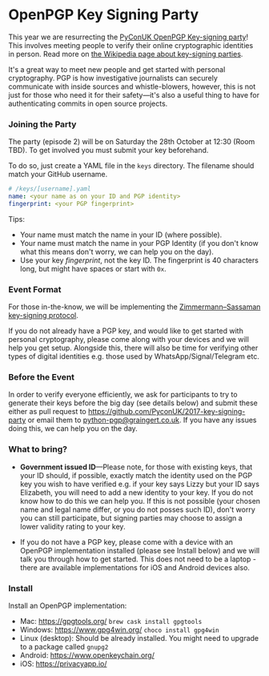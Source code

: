 # OpenPGP Key Signing Party

This year we are resurrecting the [PyConUK OpenPGP Key-signing party](http://2017.pyconuk.org/sessions/workshops/key-signing-party/)! This involves meeting people to verify their online cryptographic identities in person. Read more on [the Wikipedia page about key-signing parties](https://en.wikipedia.org/wiki/Key_signing_party).

It's a great way to meet new people and get started with personal cryptography. PGP is how investigative journalists can securely communicate with inside sources and whistle-blowers, however, this is not just for those who need it for their safety—it's also a useful thing to have for authenticating commits in open source projects.


### Joining the Party

The party (episode 2) will be on Saturday the 28th October at 12:30 (Room TBD). To get involved you must submit your key beforehand.

To do so, just create a YAML file in the `keys` directory. The filename should match your GitHub username.

```yaml
# /keys/[username].yaml
name: <your name as on your ID and PGP identity>
fingerprint: <your PGP fingerprint>
```

Tips:

 - Your name must match the name in your ID (where possible).
 - Your name must match the name in your PGP Identity (if you don't know what this means don't worry, we can help you on the day).
 - Use your key _fingerprint_, not the key ID. The fingerprint is 40 characters long, but might have spaces or start with `0x`.


### Event Format

For those in-the-know, we will be implementing the [Zimmermann–Sassaman key-signing protocol](https://en.wikipedia.org/wiki/Zimmermann%E2%80%93Sassaman_key-signing_protocol#Sassaman-Efficient).

If you do not already have a PGP key, and would like to get started with personal cryptography, please come along with your devices and we will help you get setup. Alongside this, there will also be time for verifying other types of digital identities e.g. those used by WhatsApp/Signal/Telegram etc.


### Before the Event

In order to verify everyone efficiently, we ask for participants to try to generate their keys before the big day (see details below) and submit these either as pull request to https://github.com/PyconUK/2017-key-signing-party or email them to python-pgp@graingert.co.uk. If you have any issues doing this, we can help you on the day.

### What to bring?

* **Government issued ID**—Please note, for those with existing keys, that your ID should, if possible, exactly match the identity used on the PGP key you wish to have verified e.g. if your key says Lizzy but your ID says Elizabeth, you will need to add a new identity to your key. If you do not know how to do this we can help you. If this is not possible (your chosen name and legal name differ, or you do not posses such ID), don't worry you can still participate, but signing parties may choose to assign a lower validity rating to your key.

* If you do not have a PGP key, please come with a device with an OpenPGP implementation installed (please see Install below) and we will talk you through how to get started. This does not need to be a laptop - there are available implementations for iOS and Android devices also.

### Install

Install an OpenPGP implementation:

* Mac: https://gpgtools.org/ `brew cask install gpgtools`
* Windows: https://www.gpg4win.org/ `choco install gpg4win`
* Linux (desktop): Should be already installed. You might need to upgrade
  to a package called `gnupg2`
* Android: https://www.openkeychain.org/
* iOS: https://privacyapp.io/

